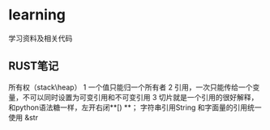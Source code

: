 # learning
学习资料及相关代码


## RUST笔记
所有权（stack\heap）
1 一个值只能归一个所有者
2 引用，一次只能传给一个变量，不可以同时设置为可变引用和不可变引用
3 切片就是一个引用的很好解释，和python语法糖一样，左开右闭**[) **； 字符串引用String 和字面量的引用统一使用 &str



